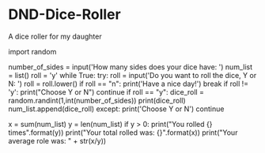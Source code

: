 # DND-Dice-Roller
A dice roller for my daughter

import random

number_of_sides = input('How many sides does your dice have: ')
num_list = list()
roll = 'y'
while True:
    try:
        roll = input('Do you want to roll the dice, Y or N: ')
        roll = roll.lower()
        if roll == "n":
            print('Have a nice day!')
            break
        if roll != 'y':
            print("Choose Y or N")
            continue
        if roll == "y":
            dice_roll = random.randint(1,int(number_of_sides))
            print(dice_roll)
            num_list.append(dice_roll)
    except:
        print('Choose Y or N')
        continue

x = sum(num_list)
y = len(num_list)
if y > 0:
    print("You rolled {} times".format(y))
    print("Your total rolled was: {}".format(x))
    print("Your average role was: " + str(x/y))
